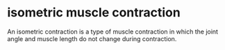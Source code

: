 # isometric muscle contraction

An isometric contraction is a type of muscle contraction in which the joint angle and muscle length do not change during contraction.